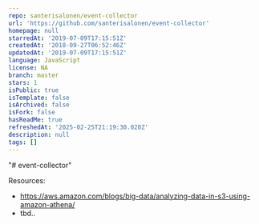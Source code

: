 ```yaml
---
repo: santerisalonen/event-collector
url: 'https://github.com/santerisalonen/event-collector'
homepage: null
starredAt: '2019-07-09T17:15:51Z'
createdAt: '2018-09-27T06:52:46Z'
updatedAt: '2019-07-09T17:15:51Z'
language: JavaScript
license: NA
branch: master
stars: 1
isPublic: true
isTemplate: false
isArchived: false
isFork: false
hasReadMe: true
refreshedAt: '2025-02-25T21:19:30.020Z'
description: null
tags: []
---
```


"# event-collector" 


Resources: 

* https://aws.amazon.com/blogs/big-data/analyzing-data-in-s3-using-amazon-athena/
* tbd..
